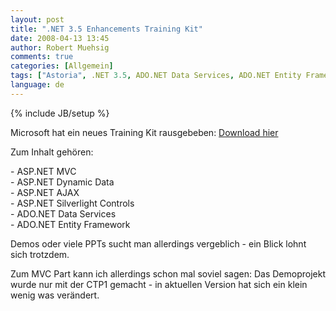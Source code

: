 ```yaml
---
layout: post
title: ".NET 3.5 Enhancements Training Kit"
date: 2008-04-13 13:45
author: Robert Muehsig
comments: true
categories: [Allgemein]
tags: ["Astoria", .NET 3.5, ADO.NET Data Services, ADO.NET Entity Framework, AJAX, ASP.NET MVC, Silverlight, Traning Kit]
language: de
---
```

{% include JB/setup %}
<p>Microsoft hat ein neues Training Kit rausgebeben: <a href="http://www.microsoft.com/downloads/details.aspx?FamilyID=355c80e9-fde0-4812-98b5-8a03f5874e96&amp;DisplayLang=en">Download hier</a></p>  <p>Zum Inhalt geh&#246;ren:</p>  <p>- ASP.NET MVC   <br />- ASP.NET Dynamic Data    <br />- ASP.NET AJAX    <br />- ASP.NET Silverlight Controls    <br />- ADO.NET Data Services    <br />- ADO.NET Entity Framework</p>  <p>Demos oder viele PPTs sucht man allerdings vergeblich - ein Blick lohnt sich trotzdem.</p>  <p>Zum MVC Part kann ich allerdings schon mal soviel sagen: Das Demoprojekt wurde nur mit der CTP1 gemacht - in aktuellen Version hat sich ein klein wenig was ver&#228;ndert.</p>
